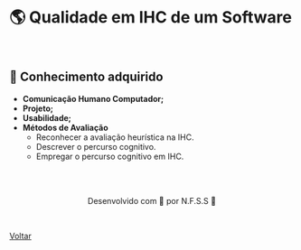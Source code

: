<h1> 🌎 Qualidade em IHC de um Software</h1>

<br>

<h2> 🧠 Conhecimento adquirido </h2>

- **Comunicação Humano Computador;**
- **Projeto;**
- **Usabilidade;**
- **Métodos de Avaliação** 
  - Reconhecer a avaliação heurística na IHC.
  - Descrever o percurso cognitivo.
  - Empregar o percurso cognitivo em IHC.
  

<br><br>

<p align="center"> Desenvolvido com 💜 por N.F.S.S 👋 <p>

<br>

<a href="./README.md">Voltar</a>
